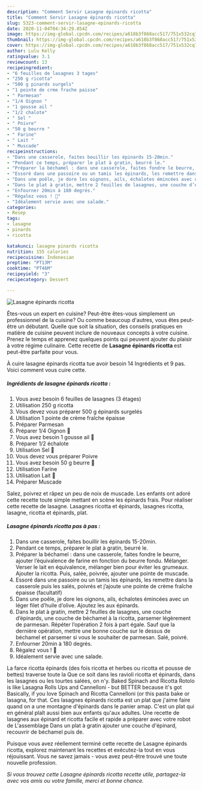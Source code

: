 ```yaml
---
description: "Comment Servir Lasagne épinards ricotta"
title: "Comment Servir Lasagne épinards ricotta"
slug: 5323-comment-servir-lasagne-epinards-ricotta
date: 2020-11-04T04:34:29.854Z
image: https://img-global.cpcdn.com/recipes/a618b3f868acc517/751x532cq70/lasagne-epinards-ricotta-photo-principale-de-la-recette.jpg
thumbnail: https://img-global.cpcdn.com/recipes/a618b3f868acc517/751x532cq70/lasagne-epinards-ricotta-photo-principale-de-la-recette.jpg
cover: https://img-global.cpcdn.com/recipes/a618b3f868acc517/751x532cq70/lasagne-epinards-ricotta-photo-principale-de-la-recette.jpg
author: Lulu Kelly
ratingvalue: 3.1
reviewcount: 13
recipeingredient:
- "6 feuilles de lasagnes 3 tages"
- "250 g ricotta"
- "500 g pinards surgels"
- "1 pointe de crme frache paisse"
- " Parmesan"
- "1/4 Oignon "
- "1 gousse ail "
- "1/2 chalote"
- " Sel "
- " Poivre"
- "50 g beurre "
- " Farine"
- " Lait "
- " Muscade"
recipeinstructions:
- "Dans une casserole, faites bouillir les épinards 15-20min."
- "Pendant ce temps, préparer le plat à gratin, beurré le."
- "Préparer la béchamel : dans une casserole, faites fondre le beurre, ajouter l’équivalence de farine en fonction du beurre fondu. Mélanger. Verser le lait en équivalence, mélanger bien pour éviter les grumeaux. Ajouter la ricotta. Puis, salée, poivrée, ajouter une pointe de muscade."
- "Essoré dans une passoire ou un tamis les épinards, les remettre dans la casserole puis les salés, poivrés et j’ajoute une pointe de crème fraîche épaisse (facultatif)"
- "Dans une poêle, je dore les oignons, ails, échalotes émincées avec un léger filet d’huile d’olive. Ajoutez les aux épinards."
- "Dans le plat à gratin, mettre 2 feuilles de lasagnes, une couche d’épinards, une couche de béchamel à la ricotta, parsemer légèrement de parmesan. Répéter l’opération 2 fois à part égale. Sauf que la dernière opération, mettre une bonne couche sur le dessus de béchamel et parsemer si vous le souhaiter de parmesan. Salé, poivré."
- "Enfourner 20min à 180 degrés."
- "Régalez vous ! 🤤"
- "Idéalement servie avec une salade."
categories:
- Resep
tags:
- lasagne
- pinards
- ricotta

katakunci: lasagne pinards ricotta 
nutrition: 155 calories
recipecuisine: Indonesian
preptime: "PT13M"
cooktime: "PT46M"
recipeyield: "3"
recipecategory: Dessert

---
```



![Lasagne épinards ricotta](https://img-global.cpcdn.com/recipes/a618b3f868acc517/751x532cq70/lasagne-epinards-ricotta-photo-principale-de-la-recette.jpg)

Êtes-vous un expert en cuisine? Peut-être êtes-vous simplement un professionnel de la cuisine? Ou comme beaucoup d'autres, vous êtes peut-être un débutant. Quelle que soit la situation, des conseils pratiques en matière de cuisine peuvent inclure de nouveaux concepts à votre cuisine. Prenez le temps et apprenez quelques points qui peuvent ajouter du plaisir à votre régime culinaire. Cette recette de <strong> Lasagne épinards ricotta </strong> est peut-être parfaite pour vous.

<!--inarticleads1-->

À cuire lasagne épinards ricotta tue avoir besoin 14 Ingrédients et 9 pas. Voici comment vous cuire cette.

##### Ingrédients de lasagne épinards ricotta :

1. Vous avez besoin 6 feuilles de lasagnes (3 étages)
1. Utilisation 250 g ricotta
1. Vous devez vous préparer 500 g épinards surgelés
1. Utilisation 1 pointe de crème fraîche épaisse
1. Préparer  Parmesan
1. Préparer 1/4 Oignon 🧅
1. Vous avez besoin 1 gousse ail 🧄
1. Préparer 1/2 échalote
1. Utilisation  Sel 🧂
1. Vous devez vous préparer  Poivre
1. Vous avez besoin 50 g beurre 🧈
1. Utilisation  Farine
1. Utilisation  Lait 🥛
1. Préparer  Muscade


Salez, poivrez et râpez un peu de noix de muscade. Les enfants ont adoré cette recette toute simple mettant en scène les épinards frais. Pour réaliser cette recette de lasagne. Lasagnes ricotta et épinards, lasagnes ricotta, lasagne, ricotta et épinards, plat. 

<!--inarticleads2-->

##### Lasagne épinards ricotta pas à pas :

1. Dans une casserole, faites bouillir les épinards 15-20min.
1. Pendant ce temps, préparer le plat à gratin, beurré le.
1. Préparer la béchamel : dans une casserole, faites fondre le beurre, ajouter l’équivalence de farine en fonction du beurre fondu. Mélanger. Verser le lait en équivalence, mélanger bien pour éviter les grumeaux. Ajouter la ricotta. Puis, salée, poivrée, ajouter une pointe de muscade.
1. Essoré dans une passoire ou un tamis les épinards, les remettre dans la casserole puis les salés, poivrés et j’ajoute une pointe de crème fraîche épaisse (facultatif)
1. Dans une poêle, je dore les oignons, ails, échalotes émincées avec un léger filet d’huile d’olive. Ajoutez les aux épinards.
1. Dans le plat à gratin, mettre 2 feuilles de lasagnes, une couche d’épinards, une couche de béchamel à la ricotta, parsemer légèrement de parmesan. Répéter l’opération 2 fois à part égale. Sauf que la dernière opération, mettre une bonne couche sur le dessus de béchamel et parsemer si vous le souhaiter de parmesan. Salé, poivré.
1. Enfourner 20min à 180 degrés.
1. Régalez vous ! 🤤
1. Idéalement servie avec une salade.


La farce ricotta épinards (des fois ricotta et herbes ou ricotta et pousse de bettes) traverse toute la Que ce soit dans les ravioli ricotta et épinards, dans les lasagnes ou les tourtes salées, on n&#39;y. Baked Spinach and Ricotta Rotolo is like Lasagna Rolls Ups and Cannelloni - but BETTER because it&#39;s got Basically, if you love Spinach and Ricotta Cannelloni (or this pasta bake or lasagna, for that. Ces lasagnes épinards ricotta est un plat que j&#39;aime faire quand on a une montagne d&#39;épinards dans le panier amap. C&#39;est un plat qui en général plaît aussi bien aux enfants qu&#39;aux adultes. Une recette de lasagnes aux épinard et ricotta facile et rapide a préparer avec votre robot de L&#39;assemblage Dans un plat à gratin ajouter une couche d&#39;épinard, recouvrir de béchamel puis de. 

<!--inarticleads1-->

<p>
Puisque vous avez réellement terminé cette recette de Lasagne épinards ricotta, explorez maintenant les recettes et exécutez-la tout en vous réjouissant. Vous ne savez jamais - vous avez peut-être trouvé une toute nouvelle profession.
</p>

<p>
<i>Si vous trouvez cette Lasagne épinards ricotta recette utile, partagez-la avec vos amis ou votre famille, merci et bonne chance.</i>
</p>
